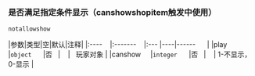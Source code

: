 ### 是否满足指定条件显示（canshowshopitem触发中使用）
`notallowshow`

|参数|类型|空|默认|注释|
|:----    |:-------    |:--- |----|------      |
|play     |`object`      |否   |    |   玩家对象 |
|canshow     |`integer`      |否   |    | 1-不显示，0-显示 |

